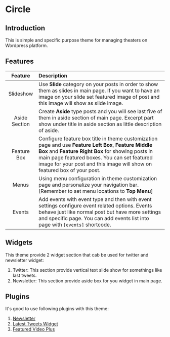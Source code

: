 # Circle
## Introduction
This is simple and specific purpose theme for managing theaters on Wordpress platform.

## Features
|    Feature    | Description |
|:-------------:|:----------- |
|   Slideshow   | Use **Slide** category on your posts in order to show them as slides in main page. If you want to have an image on your slide set featured image of post and this image will show as slide image. |
| Aside Section | Create **Aside** type posts and you will see last five of them in aside section of main page. Excerpt part show under title in aside section as little description of aside. |
|  Feature Box  | Configure feature box title in theme customization page and use **Feature Left Box**, **Feature Middle Box** and **Feature Right Box** for showing posts in main page featured boxes. You can set featured image for your post and this image will show on featured box of your post. |
|      Menus    | Using menu configuration in theme customization page and personalize your navigation bar. [Remember to set menu locations to **Top Menu**] |
|     Events    | Add events with event type and then with event settings configure event related options. Events behave just like normal post but have more settings and specific page. You can add events list into page with `[events]` shortcode. |

## Widgets
This theme provide 2 widget section that cab be used for twitter and newsletter widget:
1. Twitter: This section provide vertical text slide show for somethings like last tweets.
2. Newsletter: This section provide aside box for you widget in main page.

## Plugins
It's good to use following plugins with this theme:
1. [Newsletter](https://wordpress.org/plugins/newsletter/)
2. [Latest Tweets Widget](https://wordpress.org/plugins/latest-tweets-widget/)
3. [Featured Video Plus](https://wordpress.org/plugins/featured-video-plus/)
